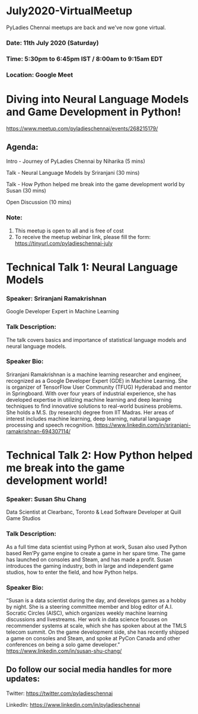 # July2020-VirtualMeetup

PyLadies Chennai meetups are back and we've now gone virtual. 

### Date: 11th July 2020 (Saturday) 
### Time: 5:30pm to 6:45pm IST / 8:00am to 9:15am EDT
### Location: Google Meet

# Diving into Neural Language Models and Game Development in Python!

https://www.meetup.com/pyladieschennai/events/268215179/

## Agenda:

Intro - Journey of PyLadies Chennai by Niharika (5 mins)

Talk - Neural Language Models by Sriranjani (30 mins)

Talk - How Python helped me break into the game development world by Susan (30 mins)

Open Discussion (10 mins)

### Note:
1. This meetup is open to all and is free of cost
2. To receive the meetup webinar link, please fill the form: https://tinyurl.com/pyladieschennai-july

# Technical Talk 1: Neural Language Models

### Speaker: Sriranjani Ramakrishnan
Google Developer Expert in Machine Learning

### Talk Description:
The talk covers basics and importance of statistical language models and neural language models.

### Speaker Bio:
Sriranjani Ramakrishnan is a machine learning researcher and engineer, recognized as a Google Developer Expert (GDE) in Machine Learning. She is organizer of TensorFlow User Community (TFUG) Hyderabad and mentor in Springboard. With over four years of industrial experience, she has developed expertise in utilizing machine learning and deep learning techniques to find innovative solutions to real-world business problems. She holds a M.S. (by research) degree from IIT Madras. Her areas of interest includes machine learning, deep learning, natural language processing and speech recognition.
https://www.linkedin.com/in/sriranjani-ramakrishnan-694307114/


# Technical Talk 2: How Python helped me break into the game development world!

### Speaker: Susan Shu Chang
Data Scientist at Clearbanc, Toronto & Lead Software Developer at Quill Game Studios

### Talk Description:
As a full time data scientist using Python at work, Susan also used Python based Ren’Py game engine to create a game in her spare time. The game has launched on consoles and Steam, and has made a profit. Susan introduces the gaming industry, both in large and independent game studios, how to enter the field, and how Python helps.

### Speaker Bio:
“Susan is a data scientist during the day, and develops games as a hobby by night. She is a steering committee member and blog editor of A.I. Socratic Circles (AISC), which organizes weekly machine learning discussions and livestreams. Her work in data science focuses on recommender systems at scale, which she has spoken about at the TMLS telecom summit. On the game development side, she has recently shipped a game on consoles and Steam, and spoke at PyCon Canada and other conferences on being a solo game developer.”
https://www.linkedin.com/in/susan-shu-chang/

## Do follow our social media handles for more updates:
Twitter: https://twitter.com/pyladieschennai

LinkedIn: https://www.linkedin.com/in/pyladieschennai
